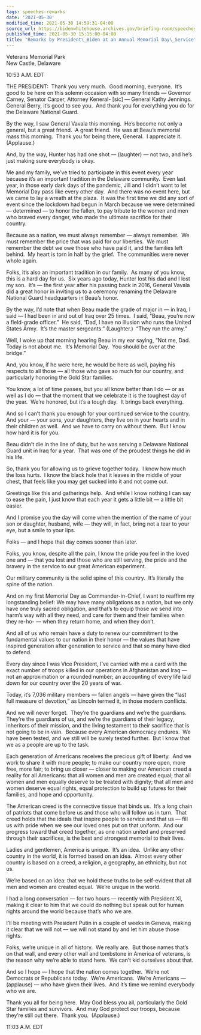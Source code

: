 ```yaml
---
tags: speeches-remarks
date: '2021-05-30'
modified_time: 2021-05-30 14:59:31-04:00
source_url: https://bidenwhitehouse.archives.gov/briefing-room/speeches-remarks/2021/05/30/remarks-by-president-biden-at-an-annual-memorial-day-service/
published_time: 2021-05-30 15:15:00-04:00
title: "Remarks by President\_Biden at an Annual Memorial Day\_Service"
---
```

 
Veterans Memorial Park  
New Castle, Delaware

10:53 A.M. EDT

THE PRESIDENT:  Thank you very much.  Good morning, everyone.  It’s good
to be here on this solemn occasion with so many friends — Governor
Carney, Senator Carper, Attorney Keneral- \[sic\] — General Kathy
Jennings.  General Berry, it’s good to see you.  And thank you for
everything you do for the Delaware National Guard. 

By the way, I saw General Vavala this morning.  He’s become not only a
general, but a great friend.  A great friend.  He was at Beau’s memorial
mass this morning.  Thank you for being there, General.  I appreciate
it.  (Applause.)

And, by the way, Hunter has had one shot — (laughter) — not two, and
he’s just making sure everybody is okay. 

Me and my family, we’ve tried to participate in this event every year
because it’s an important tradition in the Delaware community.  Even
last year, in those early dark days of the pandemic, Jill and I didn’t
want to let Memorial Day pass like every other day.  And there was no
event here, but we came to lay a wreath at the plaza.  It was the first
time we did any sort of event since the lockdown had begun in March
because we were determined — determined — to honor the fallen, to pay
tribute to the women and men who braved every danger, who made the
ultimate sacrifice for their country. 

Because as a nation, we must always remember — always remember.  We must
remember the price that was paid for our liberties.  We must remember
the debt we owe those who have paid it, and the families left behind. 
My heart is torn in half by the grief.  The communities were never whole
again.

Folks, it’s also an important tradition in our family.  As many of you
know, this is a hard day for us.  Six years ago today, Hunter lost his
dad and I lost my son.  It’s — the first year after his passing back in
2016, General Vavala did a great honor in inviting us to a ceremony
renaming the Delaware National Guard headquarters in Beau’s honor. 

By the way, I’d note that when Beau made the grade of major in — in
Iraq, I said — I had been in and out of Iraq over 25 times.  I said,
“Beau, you’re now a field-grade officer.”  He said, “Dad, I have no
illusion who runs the United States Army.  It’s the master sergeants.”
(Laughter.)  “They run the army.”

Well, I woke up that morning hearing Beau in my ear saying, “Not me,
Dad.  Today is not about me.  It’s Memorial Day.  You should be over at
the bridge.” 

And, you know, if he were here, he would be here as well, paying his
respects to all those — all those who gave so much for our country, and
particularly honoring the Gold Star families. 

You know, a lot of time passes, but you all know better than I do — or
as well as I do — that the moment that we celebrate it is the toughest
day of the year.  We’re honored, but it’s a tough day.  It brings back
everything. 

And so I can’t thank you enough for your continued service to the
country.  And your — your sons, your daughters, they live on in your
hearts and in their children as well.  And we have to carry on without
them.  But I know how hard it is for you. 

Beau didn’t die in the line of duty, but he was serving a Delaware
National Guard unit in Iraq for a year.  That was one of the proudest
things he did in his life. 

So, thank you for allowing us to grieve together today.  I know how much
the loss hurts.  I know the black hole that it leaves in the middle of
your chest, that feels like you may get sucked into it and not come
out. 

Greetings like this and gatherings help.  And while I know nothing I can
say to ease the pain, I just know that each year it gets a little bit —
a little bit easier. 

And I promise you the day will come when the mention of the name of your
son or daughter, husband, wife — they will, in fact, bring not a tear to
your eye, but a smile to your lips. 

Folks — and I hope that day comes sooner than later. 

Folks, you know, despite all the pain, I know the pride you feel in the
loved one and — that you lost and those who are still serving, the pride
and the bravery in the service to our great American experiment. 

Our military community is the solid spine of this country.  It’s
literally the spine of the nation. 

And on my first Memorial Day as Commander-in-Chief, I want to reaffirm
my longstanding belief: We may have many obligations as a nation, but we
only have one truly sacred obligation, and that’s to equip those we send
into harm’s way with all they need, and care for them and their families
when they re-ho- — when they return home, and when they don’t. 

And all of us who remain have a duty to renew our commitment to the
fundamental values to our nation in their honor — the values that have
inspired generation after generation to service and that so many have
died to defend. 

Every day since I was Vice President, I’ve carried with me a card with
the exact number of troops killed in our operations in Afghanistan and
Iraq — not an approximation or a rounded number; an accounting of every
life laid down for our country over the 20 years of war. 

Today, it’s 7,036 military members — fallen angels — have given the
“last full measure of devotion,” as Lincoln termed it, in those modern
conflicts. 

And we will never forget.  They’re the guardians and we’re the
guardians.  They’re the guardians of us, and we’re the guardians of
their legacy, inheritors of their mission, and the living testament to
their sacrifice that is not going to be in vain.  Because every American
democracy endures.  We have been tested, and we still will be surely
tested further.  But I know that we as a people are up to the task. 

Each generation of Americans receives the precious gift of liberty.  And
we work to share it with more people; to make our country more open,
more free, more fair; to bring us closer — closer to making our American
creed a reality for all Americans: that all women and men are created
equal; that all women and men equally deserve to be treated with
dignity; that all men and women deserve equal rights, equal protection
to build up futures for their families, and hope and opportunity. 

The American creed is the connective tissue that binds us.  It’s a long
chain of patriots that come before us and those who will follow us in
turn.  That creed holds that the ideals that inspire people to service
and that us — fill us with pride when we see our loved ones put on that
uniform.  And our progress toward that creed together, as one nation
united and preserved through their sacrifices, is the best and strongest
memorial to their lives. 

Ladies and gentlemen, America is unique.  It’s an idea.  Unlike any
other country in the world, it is formed based on an idea.  Almost every
other country is based on a creed, a religion, a geography, an
ethnicity, but not us. 

We’re based on an idea: that we hold these truths to be self-evident
that all men and women are created equal.  We’re unique in the world. 

I had a long conversation — for two hours — recently with President Xi,
making it clear to him that we could do nothing but speak out for human
rights around the world because that’s who we are. 

I’ll be meeting with President Putin in a couple of weeks in Geneva,
making it clear that we will not — we will not stand by and let him
abuse those rights. 

Folks, we’re unique in all of history.  We really are.  But those names
that’s on that wall, and every other wall and tombstone in America of
veterans, is the reason why we’re able to stand here.  We can’t kid
ourselves about that. 

And so I hope — I hope that the nation comes together.  We’re not
Democrats or Republicans today.  We’re Americans.  We’re Americans —
(applause) — who have given their lives.  And it’s time we remind
everybody who we are.

Thank you all for being here.  May God bless you all, particularly the
Gold Star families and survivors.  And may God protect our troops,
because they’re still out there.  Thank you.  (Applause.) 

11:03 A.M. EDT
